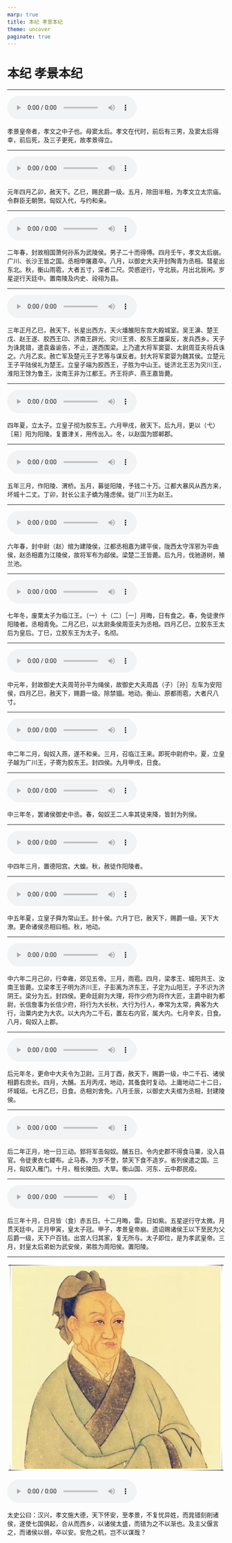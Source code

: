 ```yaml
---
marp: true
title: 本纪 孝景本纪
theme: uncover
paginate: true
---
```


# 本纪 孝景本纪

---

![](assets/audios/011/1.mp3)

孝景皇帝者，孝文之中子也。母窦太后。孝文在代时，前后有三男，及窦太后得幸，前后死，及三子更死，故孝景得立。

---

![](assets/audios/011/2.mp3)

元年四月乙卯，赦天下。乙巳，赐民爵一级。五月，除田半租，为孝文立太宗庙。令群臣无朝贺。匈奴入代，与约和亲。

---

![](assets/audios/011/3.mp3)

二年春，封故相国萧何孙系为武陵侯。男子二十而得傅。四月壬午，孝文太后崩。广川、长沙王皆之国。丞相申屠嘉卒。八月，以御史大夫开封陶青为丞相。彗星出东北。秋，衡山雨雹，大者五寸，深者二尺。荧惑逆行，守北辰。月出北辰闲。岁星逆行天廷中。置南陵及内史、祋祤为县。

---

![](assets/audios/011/4.mp3)

三年正月乙巳，赦天下。长星出西方。天火燔雒阳东宫大殿城室。吴王濞、楚王戊、赵王遂、胶西王卬、济南王辟光、灾川王贤、胶东王雄渠反，发兵西乡。天子为诛晁错，遣袁盎谕告，不止，遂西围梁。上乃遣大将军窦婴、太尉周亚夫将兵诛之。六月乙亥。赦亡军及楚元王子艺等与谋反者。封大将军窦婴为魏其侯。立楚元王子平陆侯礼为楚王。立皇子端为胶西王，子胜为中山王。徙济北王志为灾川王，淮阳王馀为鲁王，汝南王非为江都王。齐王将庐、燕王嘉皆薨。

---

![](assets/audios/011/5.mp3)

四年夏，立太子。立皇子彻为胶东王。六月甲戌，赦天下。后九月，更以（弋）［易］阳为阳陵。复置津关，用传出入。冬，以赵国为邯郸郡。

---

![](assets/audios/011/6.mp3)

五年三月，作阳陵、渭桥。五月，募徙阳陵，予钱二十万。江都大暴风从西方来，坏城十二丈。丁卯，封长公主子蟜为隆虑侯。徙广川王为赵王。

---

![](assets/audios/011/7.mp3)

六年春，封中尉（赵）绾为建陵侯，江都丞相嘉为建平侯，陇西太守浑邪为平曲侯，赵丞相嘉为江陵侯，故将军布为鄃侯。梁楚二王皆薨。后九月，伐驰道树，殖兰池。

---

![](assets/audios/011/8.mp3)

七年冬，废栗太子为临江王。（一）十（二）［一］月晦，日有食之。春，免徒隶作阳陵者。丞相青免。二月乙巳，以太尉条侯周亚夫为丞相。四月乙巳，立胶东王太后为皇后。丁巳，立胶东王为太子。名彻。

---

![](assets/audios/011/9.mp3)

中元年，封故御史大夫周苛孙平为绳侯，故御史大夫周昌（子）［孙］左车为安阳侯，四月乙巳，赦天下，赐爵一级。除禁锢。地动。衡山、原都雨雹，大者尺八寸。

---

![](assets/audios/011/10.mp3)

中二年二月，匈奴入燕，遂不和亲。三月，召临江王来。即死中尉府中。夏，立皇子越为广川王，子寄为胶东王。封四侯。九月甲戌，日食。

---

![](assets/audios/011/11.mp3)

中三年冬，罢诸侯御史中丞。春，匈奴王二人率其徒来降，皆封为列侯。

---

![](assets/audios/011/12.mp3)

中四年三月，置德阳宫。大蝗。秋，赦徒作阳陵者。

---

![](assets/audios/011/13.mp3)

中五年夏，立皇子舜为常山王。封十侯。六月丁巳，赦天下，赐爵一级。天下大潦。更命诸侯丞相曰相。秋，地动。

---

![](assets/audios/011/14.mp3)

中六年二月己卯，行幸雍，郊见五帝。三月，雨雹。四月，梁孝王、城阳共王、汝南王皆薨。立梁孝王子明为济川王，子彭离为济东王，子定为山阳王，子不识为济阴王。梁分为五。封四侯。更命廷尉为大理，将作少府为将作大匠，主爵中尉为都尉，长信詹事为长信少府，将行为大长秋，大行为行人，奉常为太常，典客为大行，治粟内史为大农。以大内为二千石，置左右内官，属大内。七月辛亥，日食。八月，匈奴入上郡。

---

![](assets/audios/011/15.mp3)

后元年冬，更命中大夫令为卫尉。三月丁酉，赦天下，赐爵一级，中二千石、诸侯相爵右庶长。四月，大酺。五月丙戌，地动，其蚤食时复动。上庸地动二十二日，坏城垣。七月乙巳，日食。丞相刘舍免。八月壬辰，以御史大夫绾为丞相，封建陵侯。

---

![](assets/audios/011/16.mp3)

后二年正月，地一日三动。郅将军击匈奴。酺五日。令内史郡不得食马粟，没入县官。令徒隶衣七緵布。止马舂。为岁不登，禁天下食不造岁。省列侯遣之国。三月，匈奴入雁门。十月，租长陵田。大旱。衡山国、河东、云中郡民疫。

---

![](assets/audios/011/17.mp3)

后三年十月，日月皆（食）赤五日。十二月晦，雷。日如紫。五星逆行守太微。月贯天廷中。正月甲寅，皇太子冠。甲子，孝景皇帝崩。遗诏赐诸侯王以下至民为父后爵一级，天下户百钱。出宫人归其家，复无所与。太子即位，是为孝武皇帝。三月，封皇太后弟蚡为武安侯，弟胜为周阳侯。置阳陵。

---

![bg left](assets/images/simaqian.webp)

![](assets/audios/011/18.mp3)

太史公曰：汉兴，孝文施大德，天下怀安，至孝景，不复忧异姓，而晁错刻削诸侯，遂使七国俱起，合从而西乡，以诸侯太盛，而错为之不以渐也。及主父偃言之，而诸侯以弱，卒以安。安危之机，岂不以谋哉？